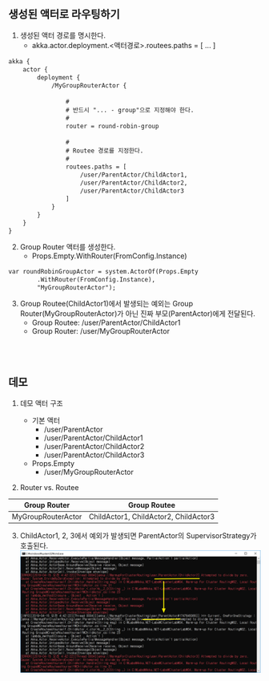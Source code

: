 ## 생성된 액터로 라우팅하기
1. 생성된 액터 경로를 명시한다.
   - akka.actor.deployment.<액터경로>.routees.paths = [ ... ]
```
akka {
	actor {
		deployment {
			/MyGroupRouterActor {

				#
				# 반드시 "... - group"으로 지정해야 한다.
				#
				router = round-robin-group

				#
				# Routee 경로를 지정한다.
				#
				routees.paths = [
					/user/ParentActor/ChildActor1,
					/user/ParentActor/ChildActor2,
					/user/ParentActor/ChildActor3
				]
			}
		}
	}
}
```

2. Group Router 액터를 생성한다.
   - Props.Empty.WithRouter(FromConfig.Instance)
```
var roundRobinGroupActor = system.ActorOf(Props.Empty
		.WithRouter(FromConfig.Instance),
		"MyGroupRouterActor");
```

3. Group Routee(ChildActor1)에서 발생되는 예외는 Group Router(MyGroupRouterActor)가 아닌 진짜 부모(ParentActor)에게 전달된다.
   - Group Routee: /user/ParentActor/ChildActor1
   - Group Router: /user/MyGroupRouterActor
  
<br/>
<br/>

## 데모
1. 데모 액터 구조
   - 기본 액터
     - /user/ParentActor
     - /user/ParentActor/ChildActor1
     - /user/ParentActor/ChildActor2
     - /user/ParentActor/ChildActor3
   - Props.Empty
     - /user/MyGroupRouterActor

2. Router vs. Routee 

| Group Router  | Group Routee  |  
| --- | --- |  
| MyGroupRouterActor | ChildActor1, ChildActor2, ChildActor3 |  

3. ChildActor1, 2, 3에서 예외가 발생되면 ParentActor의 SupervisorStrategy가 호출된다.
![](./Images/Demo.png)
